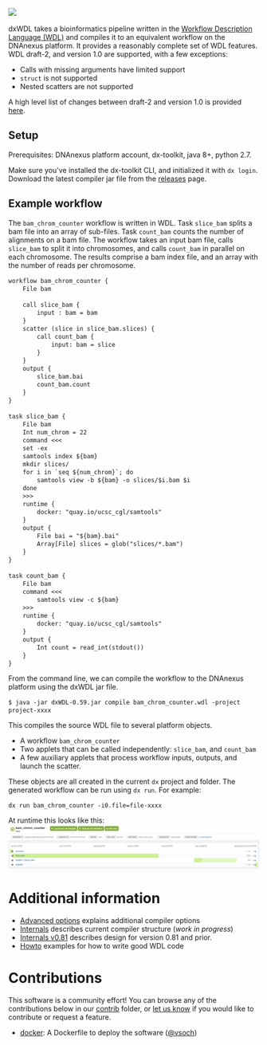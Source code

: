 <a href="https://travis-ci.org/dnanexus/dxWDL"><img src="https://travis-ci.org/dnanexus/dxWDL.svg?branch=master"/></a>

dxWDL takes a bioinformatics pipeline written in the
[Workflow Description Language (WDL)](http://www.openwdl.org/)
and compiles it to an equivalent workflow on the DNAnexus platform.
It provides a reasonably complete set of WDL features.
WDL draft-2, and version 1.0 are supported, with a few exceptions:
* Calls with missing arguments have limited support
* `struct` is not supported
* Nested scatters are not supported

A high level list of changes between draft-2 and version 1.0 is
provided [here](doc/WdlVersionChanges.md).

## Setup
Prerequisites: DNAnexus platform account, dx-toolkit, java 8+, python 2.7.

Make sure you've installed the dx-toolkit CLI, and initialized it with
`dx login`. Download the latest compiler jar file from the
[releases](https://github.com/dnanexus/dxWDL/releases) page.


## Example workflow

The `bam_chrom_counter` workflow is written in WDL. Task
`slice_bam` splits a bam file into an array of sub-files. Task
`count_bam` counts the number of alignments on a bam file. The
workflow takes an input bam file, calls `slice_bam` to split it into chromosomes, and
calls `count_bam` in parallel on each chromosome. The results comprise a
bam index file, and an array with the number of reads per chromosome.

```wdl
workflow bam_chrom_counter {
    File bam

    call slice_bam {
        input : bam = bam
    }
    scatter (slice in slice_bam.slices) {
        call count_bam {
            input: bam = slice
        }
    }
    output {
        slice_bam.bai
        count_bam.count
    }
}

task slice_bam {
    File bam
    Int num_chrom = 22
    command <<<
    set -ex
    samtools index ${bam}
    mkdir slices/
    for i in `seq ${num_chrom}`; do
        samtools view -b ${bam} -o slices/$i.bam $i
    done
    >>>
    runtime {
        docker: "quay.io/ucsc_cgl/samtools"
    }
    output {
        File bai = "${bam}.bai"
        Array[File] slices = glob("slices/*.bam")
    }
}

task count_bam {
    File bam
    command <<<
        samtools view -c ${bam}
    >>>
    runtime {
        docker: "quay.io/ucsc_cgl/samtools"
    }
    output {
        Int count = read_int(stdout())
    }
}
```

From the command line, we can compile the workflow to the DNAnexus platform using the dxWDL jar file.
```
$ java -jar dxWDL-0.59.jar compile bam_chrom_counter.wdl -project project-xxxx
```

This compiles the source WDL file to several platform objects.
- A workflow `bam_chrom_counter`
- Two applets that can be called independently: `slice_bam`, and `count_bam`
- A few auxiliary applets that process workflow inputs, outputs, and launch the scatter.

These objects are all created in the current `dx` project and folder. The generated workflow can
be run using `dx run`. For example:
```
dx run bam_chrom_counter -i0.file=file-xxxx
```

At runtime this looks like this:
![this](doc/bam_chrom_counter.png)


# Additional information

- [Advanced options](doc/ExpertOptions.md) explains additional compiler options
- [Internals](doc/Internals.md) describes current compiler structure (_work in progress_)
- [Internals v0.81](doc/Internals_v_081.md) describes design for version 0.81 and prior.
- [Howto](doc/Howto.md) examples for how to write good WDL code

# Contributions

This software is a community effort! You can browse any of the contributions below in
our [contrib](contrib) folder, or [let us know](https://github.com/dnanexus/dxWDL/issues)
if you would like to contribute or request a feature.

 - [docker](contrib/docker): A Dockerfile to deploy the software ([@vsoch](https://www.github.com/vsoch))

